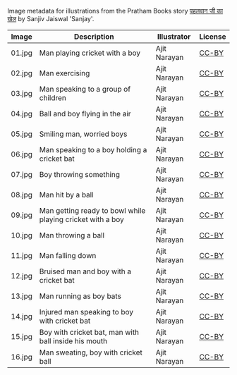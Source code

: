 Image metadata for illustrations from the Pratham Books story [पहलवान जी का खेल](https://storyweaver.org.in/stories/996-pehalwan-ji-ka-khel) by Sanjiv Jaiswal 'Sanjay'.

Image | Description | Illustrator | License
----- | ----------- | ----------- | -------
01.jpg | Man playing cricket with a boy | Ajit Narayan | [CC-BY](https://creativecommons.org/licenses/by/4.0/)
02.jpg | Man exercising | Ajit Narayan | [CC-BY](https://creativecommons.org/licenses/by/4.0/)
03.jpg | Man speaking to a group of children | Ajit Narayan | [CC-BY](https://creativecommons.org/licenses/by/4.0/)
04.jpg | Ball and boy flying in the air | Ajit Narayan | [CC-BY](https://creativecommons.org/licenses/by/4.0/)
05.jpg | Smiling man, worried boys | Ajit Narayan | [CC-BY](https://creativecommons.org/licenses/by/4.0/)
06.jpg | Man speaking to a boy holding a cricket bat | Ajit Narayan | [CC-BY](https://creativecommons.org/licenses/by/4.0/)
07.jpg | Boy throwing something | Ajit Narayan | [CC-BY](https://creativecommons.org/licenses/by/4.0/)
08.jpg | Man hit by a ball | Ajit Narayan | [CC-BY](https://creativecommons.org/licenses/by/4.0/)
09.jpg | Man getting ready to bowl while playing cricket with a boy | Ajit Narayan | [CC-BY](https://creativecommons.org/licenses/by/4.0/)
10.jpg | Man throwing a ball | Ajit Narayan | [CC-BY](https://creativecommons.org/licenses/by/4.0/)
11.jpg | Man falling down | Ajit Narayan | [CC-BY](https://creativecommons.org/licenses/by/4.0/)
12.jpg | Bruised man and boy with a cricket bat | Ajit Narayan | [CC-BY](https://creativecommons.org/licenses/by/4.0/)
13.jpg | Man running as boy bats | Ajit Narayan | [CC-BY](https://creativecommons.org/licenses/by/4.0/)
14.jpg | Injured man speaking to boy with cricket bat | Ajit Narayan | [CC-BY](https://creativecommons.org/licenses/by/4.0/)
15.jpg | Boy with cricket bat, man with ball inside his mouth  | Ajit Narayan | [CC-BY](https://creativecommons.org/licenses/by/4.0/)
16.jpg | Man sweating, boy with cricket ball | Ajit Narayan | [CC-BY](https://creativecommons.org/licenses/by/4.0/)